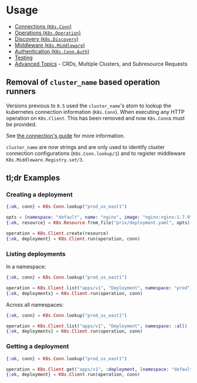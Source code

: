 # Usage

* [Connections (`K8s.Conn`)](./connections.html)
* [Operations (`K8s.Operation`)](./operations.html)
* [Discovery (`K8s.Discovery`)](./discovery.html)
* [Middleware (`K8s.Middleware`)](./middleware.html)
* [Authentication (`K8s.Conn.Auth`)](./authentication.html)
* [Testing](./testing.html)
* [Advanced Topics](./advanced.html) - CRDs, Multiple Clusters, and Subresource Requests

## Removal of `cluster_name` based operation runners

Versions previous to `0.5` used the `cluster_name`'s atom to lookup the kubernetes connection information (`K8s.Conn`). When executing any HTTP operation on `K8s.Client`. This has been removed and now `K8s.Conn`s must be provided.

See [the connection's guide](./connections.html) for more information.

`cluster_name` are now strings and are only used to identify cluster connection configurations (`K8s.Conn.lookup/1`) and to register middleware `K8s.Middleware.Registry.set/3`.

## tl;dr Examples

### Creating a deployment

```elixir
{:ok, conn} = K8s.Conn.lookup("prod_us_east1")

opts = [namespace: "default", name: "nginx", image: "nginx:nginx:1.7.9"]
{:ok, resource} = K8s.Resource.from_file("priv/deployment.yaml", opts)

operation = K8s.Client.create(resource)
{:ok, deployment} = K8s.Client.run(operation, conn)
```

### Listing deployments

In a namespace:

```elixir
{:ok, conn} = K8s.Conn.lookup("prod_us_east1")

operation = K8s.Client.list("apps/v1", "Deployment", namespace: "prod")
{:ok, deployments} = K8s.Client.run(operation, conn)
```

Across all namespaces:

```elixir
{:ok, conn} = K8s.Conn.lookup("prod_us_east1")

operation = K8s.Client.list("apps/v1", "Deployment", namespace: :all)
{:ok, deployments} = K8s.Client.run(operation, conn)
```

### Getting a deployment

```elixir
{:ok, conn} = K8s.Conn.lookup("prod_us_east1")

operation = K8s.Client.get("apps/v1", :deployment, [namespace: "default", name: "nginx-deployment"])
{:ok, deployment} = K8s.Client.run(operation, conn)
```